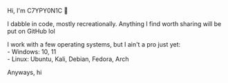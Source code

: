 Hi, I'm C7YPY0N1C 👋

I dabble in code, mostly recreationally. Anything I find worth sharing will be put on GitHub lol

I work with a few operating systems, but I ain't a pro just yet:
<br/>\- Windows: 10, 11
<br/>\- Linux: Ubuntu, Kali, Debian, Fedora, Arch

Anyways, hi
